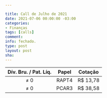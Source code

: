 ```yaml
---

title: Call de Julho de 2021
date: 2021-07-06 00:00:00 -03:00
categories:
- Finanças
tags: [calls]
comment: 
info: fechado.
type: post
layout: post
sha: 
---
```


| **Dív. Bru. / Pat. Líq.** | **Papel** | **Cotação** |
|:-------------------------:|:---------:|:-----------:|
| ≠ 0                       | RAPT4     | R$ 13,78     |
| ≠ 0                       | PCAR3     | R$ 38,58     |
